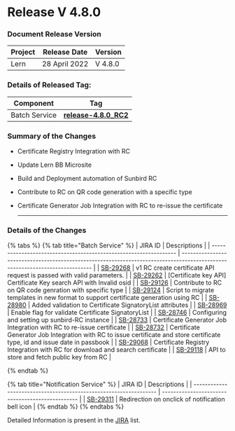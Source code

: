 # Release V 4.8.0

### Document Release Version <a href="#document-release-version" id="document-release-version"></a>

| Project | Release Date   | Version |
| ------- | -------------- | ------- |
| Lern    | 28 April 2022  | V 4.8.0 |

### Details of Released Tag:

| Component     | Tag                                                                                                                  |
| ------------- | -------------------------------------------------------------------------------------------------------------------- |
| Batch Service | [**release-4.8.0\_RC2** ](https://github.com/project-sunbird/sunbird-course-service/releases/tag/release-4.8.0\_RC2) |

### **Summary of the Changes** <a href="#1.-summary-of-the-changes" id="1.-summary-of-the-changes"></a>

* Certificate Registry Integration with RC
* Update Lern BB Microsite
* Build and Deployment automation of Sunbird RC
* Contribute to RC on QR code generation with a specific type
*   Certificate Generator Job Integration with RC to re-issue the certificate

    ****

### **Details of the Changes** <a href="#2.-details-of-the-changes" id="2.-details-of-the-changes"></a>

{% tabs %}
{% tab title="Batch Service" %}
| JIRA ID                                                           | Descriptions                                                                                                                 |
| ----------------------------------------------------------------- | ---------------------------------------------------------------------------------------------------------------------------- |
| [SB-29268](https://project-sunbird.atlassian.net/browse/SB-29268) | v1 RC create certificate API request is passed with valid parameters.                                                        |
| [SB-29262](https://project-sunbird.atlassian.net/browse/SB-29262) | \[Certificate key API] Certificate Key search API with Invalid osid                                                          |
| [SB-29126](https://project-sunbird.atlassian.net/browse/SB-29126) | Contribute to RC on QR code genration with specific type                                                                     |
| [SB-29124](https://project-sunbird.atlassian.net/browse/SB-29124) | Script to migrate templates in new format to support certificate generation using RC                                         |
| [SB-28980](https://project-sunbird.atlassian.net/browse/SB-28980) | Added validation to Certificate SignatoryList attributes                                                                     |
| [SB-28969](https://project-sunbird.atlassian.net/browse/SB-28969) | Enable flag for validate Certificate SignatoryList                                                                           |
| [SB-28746](https://project-sunbird.atlassian.net/browse/SB-28746) | Configuring and setting up sunbird-RC instance                                                                               |
| [SB-28733](https://project-sunbird.atlassian.net/browse/SB-28733) | Certificate Generator Job Integration with RC to re-issue certificate                                                        |
| [SB-28732](https://project-sunbird.atlassian.net/browse/SB-28732) | Certificate Generator Job Integration with RC to issue certificate and store certificate type, id and issue date in passbook |
| [SB-29068](https://project-sunbird.atlassian.net/browse/SB-29068) | Certificate Registry Integration with RC for download and search certificate                                                 |
| [SB-29118](https://project-sunbird.atlassian.net/browse/SB-29118) | API to store and fetch public key from RC                                                                                    |


{% endtab %}

{% tab title="Notification Service" %}
| JIRA ID                                                           | Descriptions                                     |
| ----------------------------------------------------------------- | ------------------------------------------------ |
| [SB-29311](https://project-sunbird.atlassian.net/browse/SB-29311) | Redirection on onclick of notification bell icon |
{% endtab %}
{% endtabs %}

Detailed Information is present in the [JIRA](https://project-sunbird.atlassian.net/issues/?filter=12417) list.


